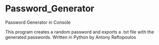# Password_Generator
Password Generator in Console

This program creates a random password and exports a .txt file with the generated passwords.
Written in Python by Antony Raftopoulos
